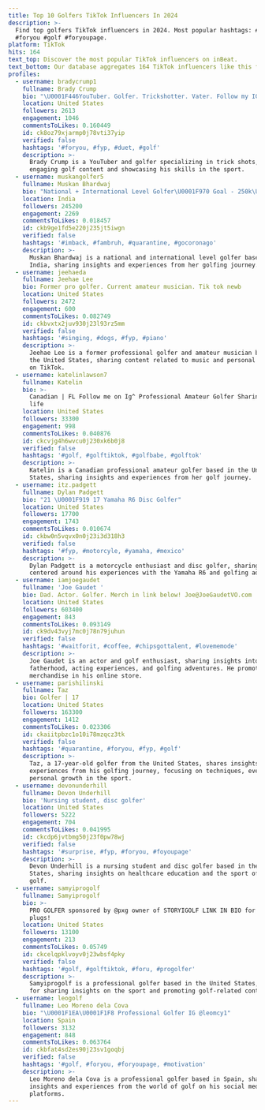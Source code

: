 ```yaml
---
title: Top 10 Golfers TikTok Influencers In 2024
description: >-
  Find top golfers TikTok influencers in 2024. Most popular hashtags: #fyp
  #foryou #golf #foryoupage.
platform: TikTok
hits: 164
text_top: Discover the most popular TikTok influencers on inBeat.
text_bottom: Our database aggregates 164 TikTok influencers like this for you to pitch.
profiles:
  - username: bradycrump1
    fullname: Brady Crump
    bio: "\U0001F446YouTuber. Golfer. Trickshotter. Vater. Follow my IG and YouTube Channel!\U0001F447"
    location: United States
    followers: 2613
    engagement: 1046
    commentsToLikes: 0.160449
    id: ck8oz79xjarmp0j78vti37yip
    verified: false
    hashtags: '#foryou, #fyp, #duet, #golf'
    description: >-
      Brady Crump is a YouTuber and golfer specializing in trick shots, sharing
      engaging golf content and showcasing his skills in the sport.
  - username: muskangolfer5
    fullname: Muskan Bhardwaj
    bio: "National + International Level Golfer\U0001F970 Goal - 250k\U0001F4AF Insta - Bhardwajmuskan4"
    location: India
    followers: 245200
    engagement: 2269
    commentsToLikes: 0.018457
    id: ckb9ge1fd5e220j235jt5iwgn
    verified: false
    hashtags: '#imback, #fambruh, #quarantine, #gocoronago'
    description: >-
      Muskan Bhardwaj is a national and international level golfer based in
      India, sharing insights and experiences from her golfing journey.
  - username: jeehaeda
    fullname: Jeehae Lee
    bio: Former pro golfer. Current amateur musician. Tik tok newb
    location: United States
    followers: 2472
    engagement: 600
    commentsToLikes: 0.082749
    id: ckbvxtx2juv930j23l93rz5mm
    verified: false
    hashtags: '#singing, #dogs, #fyp, #piano'
    description: >-
      Jeehae Lee is a former professional golfer and amateur musician based in
      the United States, sharing content related to music and personal interests
      on TikTok.
  - username: katelinlawson7
    fullname: Katelin
    bio: >-
      Canadian | FL Follow me on Ig^ Professional Amateur Golfer Sharing my golf
      life
    location: United States
    followers: 33300
    engagement: 998
    commentsToLikes: 0.040876
    id: ckcvjg4h6wvcu0j230xk6b0j8
    verified: false
    hashtags: '#golf, #golftiktok, #golfbabe, #golftok'
    description: >-
      Katelin is a Canadian professional amateur golfer based in the United
      States, sharing insights and experiences from her golf journey.
  - username: itz.padgett
    fullname: Dylan Padgett
    bio: "21 \U0001F919 17 Yamaha R6 Disc Golfer"
    location: United States
    followers: 17700
    engagement: 1743
    commentsToLikes: 0.010674
    id: ckbw0n5vqvx0n0j23i3d318h3
    verified: false
    hashtags: '#fyp, #motorcyle, #yamaha, #mexico'
    description: >-
      Dylan Padgett is a motorcycle enthusiast and disc golfer, sharing content
      centered around his experiences with the Yamaha R6 and golfing adventures.
  - username: iamjoegaudet
    fullname: 'Joe Gaudet '
    bio: Dad. Actor. Golfer. Merch in link below! Joe@JoeGaudetVO.com
    location: United States
    followers: 603400
    engagement: 843
    commentsToLikes: 0.093149
    id: ck9dv43vyj7mc0j78n79juhun
    verified: false
    hashtags: '#waitforit, #coffee, #chipsgottalent, #lovememode'
    description: >-
      Joe Gaudet is an actor and golf enthusiast, sharing insights into
      fatherhood, acting experiences, and golfing adventures. He promotes
      merchandise in his online store.
  - username: parishilinski
    fullname: Taz
    bio: Golfer | 17
    location: United States
    followers: 163300
    engagement: 1412
    commentsToLikes: 0.023306
    id: ckaiitpbzc1o10i78mzqcz3tk
    verified: false
    hashtags: '#quarantine, #foryou, #fyp, #golf'
    description: >-
      Taz, a 17-year-old golfer from the United States, shares insights and
      experiences from his golfing journey, focusing on techniques, events, and
      personal growth in the sport.
  - username: devonunderhill
    fullname: Devon Underhill
    bio: 'Nursing student, disc golfer'
    location: United States
    followers: 5222
    engagement: 704
    commentsToLikes: 0.041995
    id: ckcdp6jvtbmg50j23f0pw78wj
    verified: false
    hashtags: '#surprise, #fyp, #foryou, #foyoupage'
    description: >-
      Devon Underhill is a nursing student and disc golfer based in the United
      States, sharing insights on healthcare education and the sport of disc
      golf.
  - username: samyiprogolf
    fullname: Samyiprogolf
    bio: >-
      PRO GOLFER sponsored by @pxg owner of STORYIGOLF LINK IN BIO for all
      plugs!
    location: United States
    followers: 13100
    engagement: 213
    commentsToLikes: 0.05749
    id: ckcelqpklvoyv0j23wbsf4pky
    verified: false
    hashtags: '#golf, #golftiktok, #foru, #progolfer'
    description: >-
      Samyiprogolf is a professional golfer based in the United States, known
      for sharing insights on the sport and promoting golf-related content.
  - username: leogolf
    fullname: Leo Moreno dela Cova
    bio: "\U0001F1EA\U0001F1F8 Professional Golfer IG @leomcy1"
    location: Spain
    followers: 3132
    engagement: 848
    commentsToLikes: 0.063764
    id: ckbfat4sd2es90j23sv1goqbj
    verified: false
    hashtags: '#golf, #foryou, #foryoupage, #motivation'
    description: >-
      Leo Moreno dela Cova is a professional golfer based in Spain, sharing
      insights and experiences from the world of golf on his social media
      platforms.
---
```


